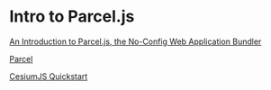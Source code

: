 # Intro to Parcel.js

[An Introduction to Parcel.js, the No-Config Web Application Bundler](https://www.codeinwp.com/blog/introduction-to-parcel-js/)

[Parcel](https://parceljs.org/)

[CesiumJS Quickstart](https://cesium.com/learn/cesiumjs-learn/cesiumjs-quickstart/#step-2-set-up-the-cesiumjs-client)
